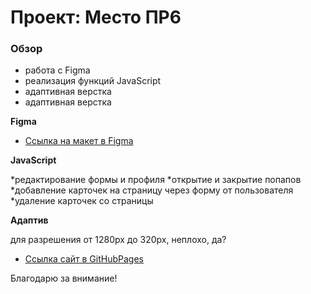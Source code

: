# Проект: Место ПР6

### Обзор

* работа с Figma
* реализация функций JavaScript
* адаптивная верстка
* адаптивная верстка



**Figma**

* [Ссылка на макет в Figma](https://www.figma.com/file/2cn9N9jSkmxD84oJik7xL7/JavaScript.-Sprint-4?node-id=0%3A1)

**JavaScript**

*редактирование формы и профиля
*открытие и закрытие попапов
*добавление карточек на страницу через форму от пользователя
*удаление карточек со страницы

**Адаптив**

для разрешения от 1280px до 320px, неплохо, да?

* [Ссылка сайт в GitHubPages](https://tati-tati.github.io/mesto/)

Благодарю за внимание!
